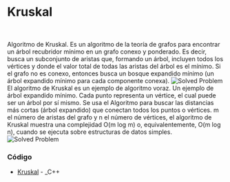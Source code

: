 # Kruskal
</br>

Algoritmo de Kruskal. Es un algoritmo de la teoría de grafos para encontrar un árbol recubridor mínimo en un grafo conexo y ponderado. Es decir, busca un subconjunto de aristas que, formando un árbol, incluyen todos los vértices y donde el valor total de todas las aristas del árbol es el mínimo. Si el grafo no es conexo, entonces busca un bosque expandido mínimo (un árbol expandido mínimo para cada componente conexa).
![Solved Problem](https://upload.wikimedia.org/wikipedia/commons/thumb/d/d2/Minimum_spanning_tree.svg/440px-Minimum_spanning_tree.svg.png)
El algoritmo de Kruskal es un ejemplo de algoritmo voraz.
Un ejemplo de árbol expandido mínimo. Cada punto representa un vértice, el cual puede ser un árbol por sí mismo. Se usa el Algoritmo para buscar las distancias más cortas (árbol expandido) que conectan todos los puntos o vértices.
m el número de aristas del grafo y n el número de vértices, el algoritmo de Kruskal muestra una complejidad O(m log m) o, equivalentemente, O(m log n), cuando se ejecuta sobre estructuras de datos simples. 
![Solved Problem](https://i.ytimg.com/vi/1nTMN3qwl18/hqdefault.jpg)

### Código
-  [Kruskal](https://github.com/camgany/Algoritmica_2/blob/main/algoritmos/Teoria_Grafos/Kruskal/kruskal.cpp) - _C++
